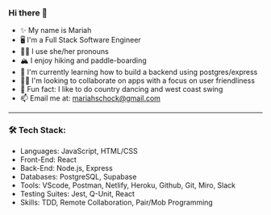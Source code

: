 ### Hi there 👋

- ✨ My name is Mariah
- 🖥 I'm a Full Stack Software Engineer
- 🙋‍♀️ I use she/her pronouns
- 🏔 I enjoy hiking and paddle-boarding
- 🌱 I'm currently learning how to build a backend using postgres/express
- 👯‍♀️ I'm looking to collaborate on apps with a focus on user friendliness
- 🤠 Fun fact: I like to do country dancing and west coast swing 
- 📫 Email me at: mariahschock@gmail.com

-----------------------------------------------------------------------------------------------------------------------------------------------------------

### 🛠 Tech Stack:

- Languages: JavaScript, HTML/CSS
- Front-End: React
- Back-End: Node.js, Express
- Databases: PostgreSQL, Supabase
- Tools: VScode, Postman, Netlify, Heroku, Github, Git, Miro, Slack
- Testing Suites: Jest, Q-Unit, React
- Skills: TDD, Remote Collaboration, Pair/Mob Programming








<!--
**mariahschock/mariahschock** is a ✨ _special_ ✨ repository because its `README.md` (this file) appears on your GitHub profile.

Here are some ideas to get you started:

- 🔭 I’m currently working on ...
- 🌱 I’m currently learning ...
- 👯 I’m looking to collaborate on ...
- 🤔 I’m looking for help with ...
- 💬 Ask me about ...
- 📫 How to reach me: ...
- 😄 Pronouns: ...
- ⚡ Fun fact: ...
-->
